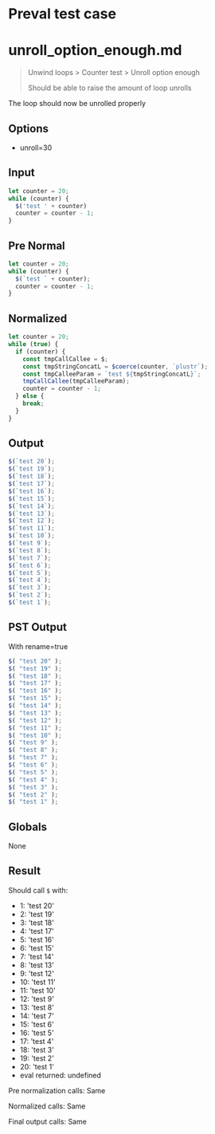 # Preval test case

# unroll_option_enough.md

> Unwind loops > Counter test > Unroll option enough
>
> Should be able to raise the amount of loop unrolls

The loop should now be unrolled properly

## Options

- unroll=30

## Input

`````js filename=intro
let counter = 20;
while (counter) {
  $('test ' + counter)
  counter = counter - 1;
}
`````

## Pre Normal


`````js filename=intro
let counter = 20;
while (counter) {
  $(`test ` + counter);
  counter = counter - 1;
}
`````

## Normalized


`````js filename=intro
let counter = 20;
while (true) {
  if (counter) {
    const tmpCallCallee = $;
    const tmpStringConcatL = $coerce(counter, `plustr`);
    const tmpCalleeParam = `test ${tmpStringConcatL}`;
    tmpCallCallee(tmpCalleeParam);
    counter = counter - 1;
  } else {
    break;
  }
}
`````

## Output


`````js filename=intro
$(`test 20`);
$(`test 19`);
$(`test 18`);
$(`test 17`);
$(`test 16`);
$(`test 15`);
$(`test 14`);
$(`test 13`);
$(`test 12`);
$(`test 11`);
$(`test 10`);
$(`test 9`);
$(`test 8`);
$(`test 7`);
$(`test 6`);
$(`test 5`);
$(`test 4`);
$(`test 3`);
$(`test 2`);
$(`test 1`);
`````

## PST Output

With rename=true

`````js filename=intro
$( "test 20" );
$( "test 19" );
$( "test 18" );
$( "test 17" );
$( "test 16" );
$( "test 15" );
$( "test 14" );
$( "test 13" );
$( "test 12" );
$( "test 11" );
$( "test 10" );
$( "test 9" );
$( "test 8" );
$( "test 7" );
$( "test 6" );
$( "test 5" );
$( "test 4" );
$( "test 3" );
$( "test 2" );
$( "test 1" );
`````

## Globals

None

## Result

Should call `$` with:
 - 1: 'test 20'
 - 2: 'test 19'
 - 3: 'test 18'
 - 4: 'test 17'
 - 5: 'test 16'
 - 6: 'test 15'
 - 7: 'test 14'
 - 8: 'test 13'
 - 9: 'test 12'
 - 10: 'test 11'
 - 11: 'test 10'
 - 12: 'test 9'
 - 13: 'test 8'
 - 14: 'test 7'
 - 15: 'test 6'
 - 16: 'test 5'
 - 17: 'test 4'
 - 18: 'test 3'
 - 19: 'test 2'
 - 20: 'test 1'
 - eval returned: undefined

Pre normalization calls: Same

Normalized calls: Same

Final output calls: Same
